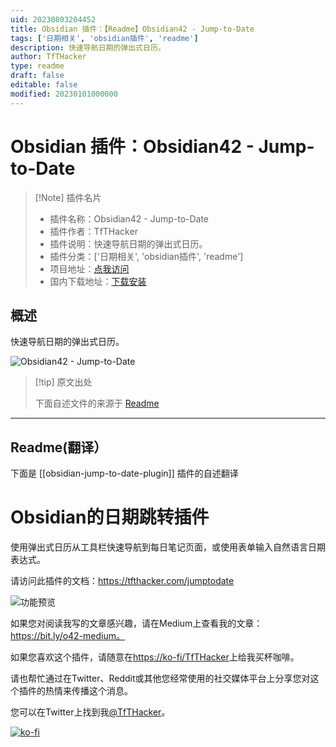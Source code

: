```yaml
---
uid: 20230803204452
title: Obsidian 插件：【Readme】Obsidian42 - Jump-to-Date
tags: ['日期相关', 'obsidian插件', 'readme']
description: 快速导航日期的弹出式日历。
author: TfTHacker
type: readme
draft: false
editable: false
modified: 20230101000000
---
```


# Obsidian 插件：Obsidian42 - Jump-to-Date

> [!Note] 插件名片
> - 插件名称：Obsidian42 - Jump-to-Date
> - 插件作者：TfTHacker
> - 插件说明：快速导航日期的弹出式日历。
> - 插件分类：['日期相关', 'obsidian插件', 'readme']
> - 项目地址：[点我访问](https://github.com/TfTHacker/obsidian42-jump-to-date)
> - 国内下载地址：[下载安装](https://pkmer.cn/products/plugin/pluginMarket/?obsidian-jump-to-date-plugin)

## 概述

快速导航日期的弹出式日历。

![Obsidian42 - Jump-to-Date](https://cdn.pkmer.cn/covers/obsidian-jump-to-date-plugin.gif!pkmer)

> [!tip] 原文出处
> 
>下面自述文件的来源于 [Readme](https://ghproxy.net/https://raw.githubusercontent.com/TfTHacker/obsidian42-jump-to-date/main/README.md)
> 

---

## Readme(翻译）

下面是 [[obsidian-jump-to-date-plugin]] 插件的自述翻译


# Obsidian的日期跳转插件
使用弹出式日历从工具栏快速导航到每日笔记页面，或使用表单输入自然语言日期表达式。

请访问此插件的文档：https://tfthacker.com/jumptodate

![功能预览](FeaturePreview-ribbon.gif)

如果您对阅读我写的文章感兴趣，请在Medium上查看我的文章：https://bit.ly/o42-medium。

如果您喜欢这个插件，请随意在[https://ko-fi/TfTHacker](https://ko-fi.com/TfTHacker)上给我买杯咖啡。

请也帮忙通过在Twitter、Reddit或其他您经常使用的社交媒体平台上分享您对这个插件的热情来传播这个消息。

您可以在Twitter上找到我[@TfTHacker](https://twitter.com/TfTHacker)。

[![ko-fi](https://ko-fi.com/img/githubbutton_sm.svg)](https://ko-fi.com/N4N16TNFD)




